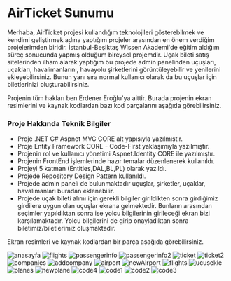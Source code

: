# AirTicket Sunumu
Merhaba, AirTicket projesi kullandığım teknolojileri gösterebilmek ve kendimi geliştirmek adına yaptığım projeler arasından en önem verdiğim projelerimden biridir. 
İstanbul-Beşiktaş Wissen Akademi'de eğitim aldığım süreç sonucunda yapmış olduğum bireysel projemdir.
Uçak bileti satış sitelerinden ilham alarak yaptığım bu projede admin panelinden uçuşları, uçakları, havalimanlarını,  havayolu şirketlerini görüntüleyebilir ve yenilerini ekleyebilirsiniz. Bunun yanı sıra normal kullanıcı olarak da bu uçuşlar için biletlerinizi oluşturabilirsiniz.

Projenin tüm hakları ben Erdener Eroğlu'ya aittir. Burada projenin ekran resimlerini ve kaynak kodlardan bazı kod parçalarını aşağıda görebilirsiniz.



### Proje Hakkında Teknik Bilgiler

- Proje .NET C# Aspnet MVC CORE alt yapısıyla yazılmıştır.
- Proje Entity Framework CORE - Code-First yaklaşımıyla yazılmıştır.
- Projenin rol ve kullanıcı yönetimi Aspnet.Identity CORE ile yazılmıştır.
- Projenin FrontEnd işlemlerinde hazır temalar düzenlenerek kullanıldı.
- Projeyi 5 katman (Entities,DAL,BL,PL) olarak yazıldı.
- Projede Repository Design Pattern kullanıldı.
- Projede admin paneli de bulunmaktadır uçuşlar, şirketler, uçaklar, havalimanları buradan eklenebilir.
- Projede uçak bileti alımı için gerekli bilgiler girildikten sonra girdiğimiz girdilere uygun olan uçuşlar ekrana gelmektedir. Bunların arasından seçimler yapıldıktan sonra ise yolcu bilgilerinin girileceği ekran bizi karşılamaktadır. Yolcu bilgilerini de girip onayladıktan sonra biletimiz/biletlerimiz oluşmaktadır.

Ekran resimleri ve kaynak kodlardan bir parça aşağıda görebilirsiniz.

![anasayfa](https://github.com/Erdener-Eroglu/AirTicket-Sunum/assets/113262359/f5e1a3fb-6c1f-4fe6-ac8a-130d425b0428)
![flights](https://github.com/Erdener-Eroglu/AirTicket-Sunum/assets/113262359/326d3401-9fd6-4db6-9179-bbcf88942b93)
![passengerinfo](https://github.com/Erdener-Eroglu/AirTicket-Sunum/assets/113262359/f2b84eaa-3488-4984-8134-055aecb8ad31)
![passengerinfo2](https://github.com/Erdener-Eroglu/AirTicket-Sunum/assets/113262359/15daa768-8c7c-4515-aa97-0d372b5377ba)
![ticket](https://github.com/Erdener-Eroglu/AirTicket-Sunum/assets/113262359/0f86708a-34dc-400b-bac8-19955d315d2e)
![ticket2](https://github.com/Erdener-Eroglu/AirTicket-Sunum/assets/113262359/36615514-803e-4233-b0cf-827cd4371f5c)
![companies](https://github.com/Erdener-Eroglu/AirTicket-Sunum/assets/113262359/e0ce267d-7f83-4942-a7b6-3d4c855d41ae)
![addcompany](https://github.com/Erdener-Eroglu/AirTicket-Sunum/assets/113262359/2a6be180-b155-4feb-b173-05b9d83d890a)
![airport](https://github.com/Erdener-Eroglu/AirTicket-Sunum/assets/113262359/9973fa01-3c11-46f5-8849-7bc46c1951f5)
![newAirport](https://github.com/Erdener-Eroglu/AirTicket-Sunum/assets/113262359/4ca9478f-af51-42bd-9abe-02650e1ccfce)
![flights](https://github.com/Erdener-Eroglu/AirTicket-Sunum/assets/113262359/7b06a0a6-e969-4580-9998-c3877e490da4)
![ucusekle](https://github.com/Erdener-Eroglu/AirTicket-Sunum/assets/113262359/4e25c8cf-18ce-42f5-b177-d6efc0e6bf33)
![planes](https://github.com/Erdener-Eroglu/AirTicket-Sunum/assets/113262359/86420122-a9e5-4511-90ab-f0e52f27ee70)
![newplane](https://github.com/Erdener-Eroglu/AirTicket-Sunum/assets/113262359/5753c733-b3d9-4723-99e9-1d1185b22a39)
![code4](https://github.com/Erdener-Eroglu/AirTicket-Sunum/assets/113262359/96cfd98d-b19f-4c4a-9d8d-d6fcc29156ee)
![code1](https://github.com/Erdener-Eroglu/AirTicket-Sunum/assets/113262359/13b52542-4a3f-446c-a76a-f120c1330989)
![code2](https://github.com/Erdener-Eroglu/AirTicket-Sunum/assets/113262359/ab28defd-1deb-4c51-a8a5-86b750e2ea85)
![code3](https://github.com/Erdener-Eroglu/AirTicket-Sunum/assets/113262359/99011c91-8a00-4b18-ae18-132d89cd04d3)



